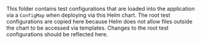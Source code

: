 <!--
SPDX-FileCopyrightText: 2022 2020-present Open Networking Foundation <info@opennetworking.org>

SPDX-License-Identifier: Apache-2.0
-->

This folder contains test configurations that are loaded into the application
via a `ConfigMap` when deploying via this Helm chart. The root test configurations
are copied here because Helm does not allow files outside the chart to be accessed
via templates. Changes to the root test configurations should be reflected here.
